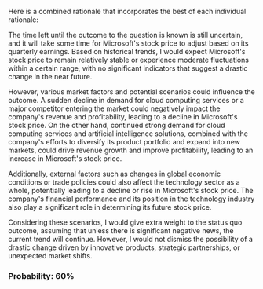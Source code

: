 Here is a combined rationale that incorporates the best of each individual rationale:

The time left until the outcome to the question is known is still uncertain, and it will take some time for Microsoft's stock price to adjust based on its quarterly earnings. Based on historical trends, I would expect Microsoft's stock price to remain relatively stable or experience moderate fluctuations within a certain range, with no significant indicators that suggest a drastic change in the near future.

However, various market factors and potential scenarios could influence the outcome. A sudden decline in demand for cloud computing services or a major competitor entering the market could negatively impact the company's revenue and profitability, leading to a decline in Microsoft's stock price. On the other hand, continued strong demand for cloud computing services and artificial intelligence solutions, combined with the company's efforts to diversify its product portfolio and expand into new markets, could drive revenue growth and improve profitability, leading to an increase in Microsoft's stock price.

Additionally, external factors such as changes in global economic conditions or trade policies could also affect the technology sector as a whole, potentially leading to a decline or rise in Microsoft's stock price. The company's financial performance and its position in the technology industry also play a significant role in determining its future stock price.

Considering these scenarios, I would give extra weight to the status quo outcome, assuming that unless there is significant negative news, the current trend will continue. However, I would not dismiss the possibility of a drastic change driven by innovative products, strategic partnerships, or unexpected market shifts.

### Probability: 60%